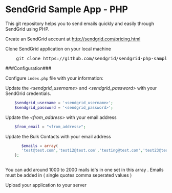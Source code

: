 SendGrid Sample App - PHP
======================

This git repository helps you to send emails quickly and easily through SendGrid using PHP.

Create an SendGrid account at http://sendgrid.com/pricing.html

Clone SendGrid application on your local machine
<pre>
    git clone https://github.com/sendgrid/sendgrid-php-sample-app
</pre>

###Configuration###

Configure `index.php` file with your information:

Update the *&lt;sendgrid_username&gt;* and *&lt;sendgrid_password&gt;* with your SendGrid credentials.
```php
    $sendgrid_username = '<sendgrid_username>';
    $sendgrid_password = '<sendgrid_password>';
```
Update the *&lt;from_address&gt;* with your email address
```php
    $from_email = "<from_address>";
```

Update the Bulk Contacts with your email address
```php
       $emails = array(
       'test@test.com','test12@test.com','testing@test.com','test23@test.com'
    );
    
```
You can add around 1000 to 2000 mails id's in one set in this array . Emails must be added in ( single quotes comma seperated values )

Upload your application to your server




